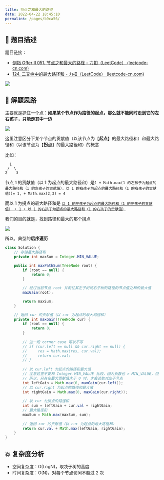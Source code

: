 ```yaml
---
title: 节点之和最大的路径
date: 2022-04-22 18:45:10
permalink: /pages/b9ca56/
---
```

## 📃 题目描述

题目链接：

- [剑指 Offer II 051. 节点之和最大的路径 - 力扣（LeetCode） (leetcode-cn.com)](https://leetcode-cn.com/problems/jC7MId/)
- [124. 二叉树中的最大路径和 - 力扣（LeetCode） (leetcode-cn.com)](https://leetcode-cn.com/problems/binary-tree-maximum-path-sum/)

![](https://cs-wiki.oss-cn-shanghai.aliyuncs.com/img/20220422184546.png)

## 🔔 解题思路

主要就是抓住一个点：**如果某个节点作为路径的起点，那么就不能同时走到它的左右孩子，只能走其中一边**

![](https://cs-wiki.oss-cn-shanghai.aliyuncs.com/img/20220422184707.png)

这里注意区分下某个节点的贡献值（以该节点为【**起点**】的最大路径和）和最大路径和（以该节点为【**拐点**】的最大路径和）的概念

比如：

```
  1
 /  \
2	 3
```

节点 1 的贡献值（以 1 为起点的最大路径和）是`1 + Math.max(1 的左孩子为起点的最大路径和（1 的左孩子的贡献值），以 1 的右孩子为起点的最大路径和（1 的右孩子的贡献值）)= 1, + Math.max(2,3) = 4`

而以 1 为拐点的最大路径和是 <u>`以 1 的左孩子为起点的最大路径和（1 的左孩子的贡献值） + 1 + 以 1 的右孩子为起点的最大路径和（1 的右孩子的贡献值）`</u>

我们的目的就是，找到路径和最大的那个拐点

![](https://cs-wiki.oss-cn-shanghai.aliyuncs.com/img/image-20220705104143850.png)

所以，典型的**后序遍历**


```java
class Solution {
    // 存储最大路径和
    private int maxSum = Integer.MIN_VALUE;

    public int maxPathSum(TreeNode root) {
        if (root == null) {
            return 0;
        }

        // 经过当前节点 root 并前往其左子树或右子树的路径的节点值之和的最大值
        maxGain(root);

        return maxSum;
    }

    // 返回 cur 的贡献值（以 cur 为起点的最大路径和）
    private int maxGain(TreeNode cur) {
        if (root == null) {
            return 0;
        }
        
        // 这一段 corner case 可以不写
        // if (cur.left == null && cur.right == null) {
        //     res = Math.max(res, cur.val);
        //     return cur.val;
        // }
        
        // 以 cur.left 为起点的路径和最大值
        // 注意这里不要和 Integer.MIN_VALUE 比较，因为负数也 > MIN_VALUE，但是负数显然对最大路径和没有帮助
        // 所以，只有在最大贡献值大于 0 时，才会选取对应子节点
        int leftGain = Math.max(0, maxGain(cur.left));
        // 以 cur.right 为起点的路径和最大值
        int rightGain = Math.max(0, maxGain(cur.right));
        
        // 以 cur 为拐点的路径和
        int sum = leftGain + cur.val + rightGain;
        // 最大路径和
        maxSum = Math.max(maxSum, sum);
		
        // 返回 cur 的贡献值（以 cur 为起点的最大路径和）
        return cur.val + Math.max(leftGain, rightGain);
    }
}
```

## 💥 复杂度分析

- 空间复杂度：O(LogN)，取决于树的高度
- 时间复杂度：O(N)，对每个节点访问不超过 2 次

